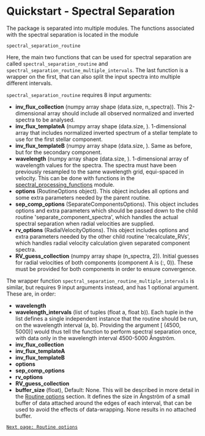 # Quickstart - Spectral Separation
The package is separated into multiple modules. The functions associated with the spectral separation is located in the module

```
spectral_separation_routine
```

Here, the main two functions that can be used for spectral separation are called `spectral_separation_routine` and `spectral_separation_routine_multiple_intervals`. The last function is a wrapper on the first, that can also split the input spectra into multiple different intervals.

`spectral_separation_routine` requires 8 input arguments:
- **inv_flux_collection** (numpy array shape (data.size, n_spectra)). This 2-dimensional array should include all observed normalized and inverted spectra to be analysed.
- **inv_flux_templateA** (numpy array shape (data.size, ). 1-dimensional array that includes normalized inverted spectrum of a stellar template to use for the first stellar component.
- **inv_flux_templateB** (numpy array shape (data.size, ). Same as before, but for the secondary component.
- **wavelength** (numpy array shape (data.size, ). 1-dimensional array of wavelength values for the spectra. The spectra must have been previously resampled to the same wavelength grid, equi-spaced in velocity. This can be done with functions in the [spectral_processing_functions](spectral_processing_functions) module.
- **options** (RoutineOptions object). This object includes all options and some extra parameters needed by the parent routine.
- **sep_comp_options** (SeparateComponentsOptions). This object includes options and extra parameters which should be passed down to the child routine 'separate_component_spectra', which handles the actual spectral separation when radial velocities are supplied.
- **rv_options** (RadialVelocityOptions). This object includes options and extra parameters needed by the other child routine 'recalculate_RVs', which handles radial velocity calculation given separated component spectra.
- **RV_guess_collection** (numpy array shape (n_spectra, 2)). Initial guesses for radial velocities of both components (component A is (:, 0)). These must be provided for both components in order to ensure convergence.

The wrapper function `spectral_separation_routine_multiple_intervals` is similar, but requires 9 input arguments instead, and has 1 optional argument. These are, in order:
- **wavelength**
- **wavelength_intervals** (list of tuples (float a, float b)). Each tuple in the list defines a single independent instance that the routine should be run, on the wavelength interval (a, b). Providing the argument \[ (4500, 5000)\] would thus tell the function to perform spectral separation once, with data only in the wavelength interval 4500-5000 Ångström.
- **inv_flux_collection**
- **inv_flux_templateA**
- **inv_flux_templateB**
- **options**
- **sep_comp_options**
- **rv_options**
- **RV_guess_collection**
- **buffer_size** (float), Default: None. This will be described in more detail in the [Routine options](routine_options) section. It defines the size in Ångström of a small buffer of data attached around the edges of each interval, that can be used to avoid the effects of data-wrapping. None results in no attached buffer.




[```Next page: Routine options```](routine_options)

